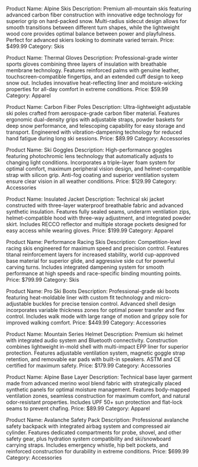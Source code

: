 Product Name: Alpine Skis
Description: Premium all-mountain skis featuring advanced carbon fiber construction with innovative edge technology for superior grip on hard-packed snow. Multi-radius sidecut design allows for smooth transitions between different turn shapes, while the lightweight wood core provides optimal balance between power and playfulness. Perfect for advanced skiers looking to dominate varied terrain.
Price: $499.99
Category: Skis

Product Name: Thermal Gloves
Description: Professional-grade winter sports gloves combining three layers of insulation with breathable membrane technology. Features reinforced palms with genuine leather, touchscreen-compatible fingertips, and an extended cuff design to keep snow out. Includes innovative heat-reflecting liner and moisture-wicking properties for all-day comfort in extreme conditions.
Price: $59.99
Category: Apparel

Product Name: Carbon Fiber Poles
Description: Ultra-lightweight adjustable ski poles crafted from aerospace-grade carbon fiber material. Features ergonomic dual-density grips with adjustable straps, powder baskets for deep snow performance, and telescoping capability for easy storage and transport. Engineered with vibration-dampening technology for reduced hand fatigue during long ski sessions.
Price: $89.99
Category: Accessories

Product Name: Ski Goggles
Description: High-performance goggles featuring photochromic lens technology that automatically adjusts to changing light conditions. Incorporates a triple-layer foam system for optimal comfort, maximum peripheral vision design, and helmet-compatible strap with silicon grip. Anti-fog coating and superior ventilation system ensure clear vision in all weather conditions.
Price: $129.99
Category: Accessories

Product Name: Insulated Jacket
Description: Technical ski jacket constructed with three-layer waterproof breathable fabric and advanced synthetic insulation. Features fully sealed seams, underarm ventilation zips, helmet-compatible hood with three-way adjustment, and integrated powder skirt. Includes RECCO reflector and multiple storage pockets designed for easy access while wearing gloves.
Price: $199.99
Category: Apparel

Product Name: Performance Racing Skis
Description: Competition-level racing skis engineered for maximum speed and precision control. Features titanal reinforcement layers for increased stability, world cup-approved base material for superior glide, and aggressive side cut for powerful carving turns. Includes integrated dampening system for smooth performance at high speeds and race-specific binding mounting points.
Price: $799.99
Category: Skis

Product Name: Pro Ski Boots
Description: Professional-grade ski boots featuring heat-moldable liner with custom fit technology and micro-adjustable buckles for precise tension control. Advanced shell design incorporates variable thickness zones for optimal power transfer and flex control. Includes walk mode with large range of motion and grippy sole for improved walking comfort.
Price: $449.99
Category: Accessories

Product Name: Mountain Series Helmet
Description: Premium ski helmet with integrated audio system and Bluetooth connectivity. Construction combines lightweight in-mold shell with multi-impact EPP liner for superior protection. Features adjustable ventilation system, magnetic goggle strap retention, and removable ear pads with built-in speakers. ASTM and CE certified for maximum safety.
Price: $179.99
Category: Accessories

Product Name: Alpine Base Layer
Description: Technical base layer garment made from advanced merino wool blend fabric with strategically placed synthetic panels for optimal moisture management. Features body-mapped ventilation zones, seamless construction for maximum comfort, and natural odor-resistant properties. Includes UPF 50+ sun protection and flat-lock seams to prevent chafing.
Price: $89.99
Category: Apparel

Product Name: Avalanche Safety Pack
Description: Professional avalanche safety backpack with integrated airbag system and compressed air cylinder. Features dedicated compartments for probe, shovel, and other safety gear, plus hydration system compatibility and ski/snowboard carrying straps. Includes emergency whistle, hip belt pockets, and reinforced construction for durability in extreme conditions.
Price: $699.99
Category: Accessories